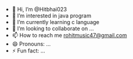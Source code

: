 - 👋 Hi, I’m @Hitbhai023
- 👀 I’m interested in java program 
- 🌱 I’m currently learning c language 
- 💞️ I’m looking to collaborate on ...
- 📫 How to reach me rohitmusic47@gmail.com
- 😄 Pronouns: ...
- ⚡ Fun fact: ...

<!---
Hitbhai023/Hitbhai023 is a ✨ special ✨ repository because its `README.md` (this file) appears on your GitHub profile.
You can click the Preview link to take a look at your changes.
--->
